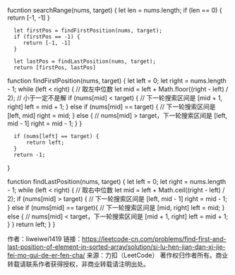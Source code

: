 
  fucntion searchRange(nums, target) {
      let len = nums.length;
      if (len == 0) {
          return [-1, -1]
      }

      let firstPos = findFirstPosition(nums, target);
      if (firstPos == -1) {
         return [-1, -1]
      }

      let lastPos = findLastPosition(nums, target);
      return [firstPos, lastPos]

  function findFirstPosition(nums, target) {
      let left = 0;
      let right = nums.length - 1;
    while (left < right) {
        // 取左中位数
          let mid = left + Math.floor((right - left) / 2);
          // 小于一定不是解
          if (nums[mid] < target) {
              // 下一轮搜索区间是 [mid + 1, right]
              left = mid + 1;
          } else if (nums[mid] == target) {
              // 下一轮搜索区间是 [left, mid]
              right = mid;
          } else {
              // nums[mid] > target，下一轮搜索区间是 [left, mid - 1]
              right = mid - 1;
          }
      }

      if (nums[left] == target) {
          return left;
      }
      return -1;
  }

  function findLastPosition(nums, target) {
      let left = 0;
      let right = nums.length - 1;
    while (left < right) {
         // 取右中位数
          let mid = left + Math.ceil((right - left) / 2);
          if (nums[mid] > target) {
              // 下一轮搜索区间是 [left, mid - 1]
              right = mid - 1;
          } else if (nums[mid] == target){
              // 下一轮搜索区间是 [mid, right]
              left = mid;
          } else {
              // nums[mid] < target，下一轮搜索区间是 [mid + 1, right]
              left = mid + 1;
          }
      }
      return left;
  }
}

作者：liweiwei1419
链接：https://leetcode-cn.com/problems/find-first-and-last-position-of-element-in-sorted-array/solution/si-lu-hen-jian-dan-xi-jie-fei-mo-gui-de-er-fen-cha/
来源：力扣（LeetCode）
著作权归作者所有。商业转载请联系作者获得授权，非商业转载请注明出处。